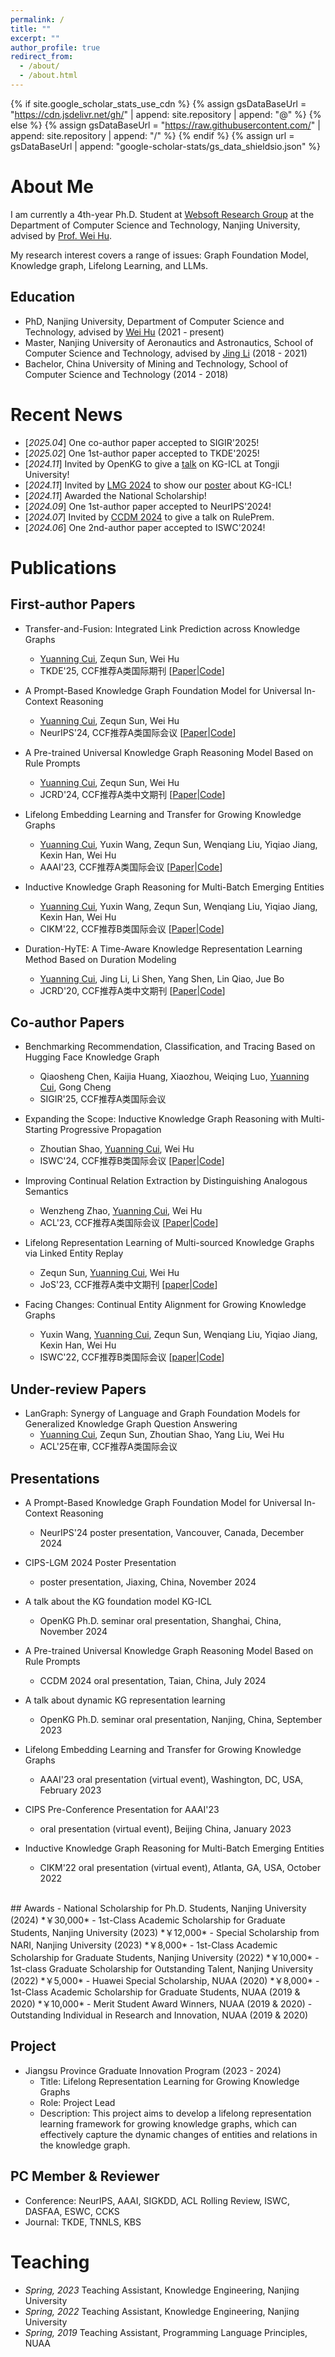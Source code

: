 ```yaml
---
permalink: /
title: ""
excerpt: ""
author_profile: true
redirect_from: 
  - /about/
  - /about.html
---
```


{% if site.google_scholar_stats_use_cdn %}
{% assign gsDataBaseUrl = "https://cdn.jsdelivr.net/gh/" | append: site.repository | append: "@" %}
{% else %}
{% assign gsDataBaseUrl = "https://raw.githubusercontent.com/" | append: site.repository | append: "/" %}
{% endif %}
{% assign url = gsDataBaseUrl | append: "google-scholar-stats/gs_data_shieldsio.json" %}

<span class='anchor' id='about-me'></span>

# About Me
I am currently a 4th-year Ph.D. Student at [Websoft Research Group](http://ws.nju.edu.cn/wiki/Wiki.jsp?page=Websoft) at the Department of Computer Science and Technology, 
Nanjing University, advised by [Prof. Wei Hu](http://ws.nju.edu.cn/~whu).

My research interest covers a range of issues: Graph Foundation Model, Knowledge graph, Lifelong Learning, and LLMs. 

## Education
- PhD, Nanjing University, Department of Computer Science and Technology, advised by [Wei Hu](http://ws.nju.edu.cn/~whu) (2021 - present)
- Master, Nanjing University of Aeronautics and Astronautics, School of Computer Science and Technology, advised by [Jing Li](https://faculty.nuaa.edu.cn/lj12/zh_CN/index.htm) (2018 - 2021)
- Bachelor, China University of Mining and Technology, School of Computer Science and Technology (2014 - 2018)

# Recent News
- [*2025.04*] One co-author paper accepted to SIGIR'2025!
- [*2025.02*] One 1st-author paper accepted to TKDE'2025!
- [*2024.11*] Invited by OpenKG to give a [talk](https://github.com/nju-websoft/KG-ICL/blob/main/OpenKG-Slides-11.21.pdf) on KG-ICL at Tongji University!
- [*2024.11*] Invited by [LMG 2024](http://lmg.cipsc.org.cn/conference/cips-lmg2024/index.html) to show our [poster](https://github.com/nju-websoft/KG-ICL/blob/main/poster.pdf) about KG-ICL!
- [*2024.11*] Awarded the National Scholarship!
- [*2024.09*] One 1st-author paper accepted to NeurIPS'2024!
- [*2024.07*] Invited by [CCDM 2024](https://ccf.org.cn/CCDM2024/general_3024) to give a talk on RulePrem.
- [*2024.06*] One 2nd-author paper accepted to ISWC'2024!

[//]: # (- [*2024.05*] One 1st-author paper accepted to JCRD'2024!)

[//]: # (- [*2024.05*] One research project &#40;led by me&#41; under the Jiangsu Province Graduate Innovation Program, successfully concluded!)

# Publications

## First-author Papers
- Transfer-and-Fusion: Integrated Link Prediction across Knowledge Graphs
  - <u>Yuanning Cui</u>, Zequn Sun, Wei Hu 
  - TKDE'25, CCF推荐A类国际期刊 \[[Paper](https://ieeexplore.ieee.org/document/10897840)\|[Code](https://github.com/websoft/CLP)\] 

- A Prompt-Based Knowledge Graph Foundation Model for Universal In-Context Reasoning 
  - <u>Yuanning Cui</u>, Zequn Sun, Wei Hu
  - NeurIPS'24, CCF推荐A类国际会议 \[[Paper](http://arxiv.org/abs/2410.12288)\|[Code](https://github.com/nju-websoft/KG-ICL)\]

- A Pre-trained Universal Knowledge Graph Reasoning Model Based on Rule Prompts
  - <u>Yuanning Cui</u>, Zequn Sun, Wei Hu 
  - JCRD'24, CCF推荐A类中文期刊 \[[Paper](https://kns.cnki.net/kcms2/article/abstract?v=Dm4VI7mKrXM7LHO7XuR5Ah1spGUmXEYVjzxlukLRdzjDjjtsVlP874zQ4fWBzBskh7KSAIM4x4wp5d3rYYrZNNZn04-R1dXZ8s1HxHrepbHqk2hpllLo1B6ca57ZBpnKmPVjANx6qVXMqXQycCrajoJ09aTWDb5ZN6UaXGuPOiC6WJAO7_JHKXwlj2C2SG1z&uniplatform=NZKPT&language=CHS)\|[Code](#)\]

- Lifelong Embedding Learning and Transfer for Growing Knowledge Graphs 
  - <u>Yuanning Cui</u>, Yuxin Wang, Zequn Sun, Wenqiang Liu, Yiqiao Jiang, Kexin Han, Wei Hu  
  - AAAI'23, CCF推荐A类国际会议 \[[Paper](https://ojs.aaai.org/index.php/AAAI/article/view/25539/25311)\|[Code](https://github.com/nju-websoft/LKGE)\]

- Inductive Knowledge Graph Reasoning for Multi-Batch Emerging Entities 
  - <u>Yuanning Cui</u>, Yuxin Wang, Zequn Sun, Wenqiang Liu, Yiqiao Jiang, Kexin Han, Wei Hu 
  - CIKM'22, CCF推荐B类国际会议 \[[Paper](https://arxiv.org/pdf/2208.10378)\|[Code](https://github.com/nju-websoft/MBE)\]

- Duration-HyTE: A Time-Aware Knowledge Representation Learning Method Based on Duration Modeling
  - <u>Yuanning Cui</u>, Jing Li, Li Shen, Yang Shen, Lin Qiao, Jue Bo
  - JCRD'20, CCF推荐A类中文期刊 \[[Paper](https://kns.cnki.net/kcms2/article/abstract?v=iAN2XHIMbKv9vGU554HyrEtVJcU5_YanS7VkxsgoI5O3ICEpPdsZsnBsZwd_ppH_Fo4uZv2sgGz4J1jcwPfUlqsb_iwt2quuKzaLT39NPaO6sDV6mwGh9Z_Zs5yj_OPjngJDE-F8mksSLxl98nxgTznUyxHut420VQhHQJUsXpD-B2u5yZC-r81E9tSborFn&uniplatform=NZKPT&language=CHS)\|[Code](#)\]

## Co-author Papers

- Benchmarking Recommendation, Classification, and Tracing Based on Hugging Face Knowledge Graph
  - Qiaosheng Chen, Kaijia Huang, Xiaozhou, Weiqing Luo, <u>Yuanning Cui</u>, Gong Cheng
  - SIGIR'25, CCF推荐A类国际会议

- Expanding the Scope: Inductive Knowledge Graph Reasoning with Multi-Starting Progressive Propagation  
  - Zhoutian Shao, <u>Yuanning Cui</u>, Wei Hu   
  - ISWC'24, CCF推荐B类国际会议 \[[Paper](https://arxiv.org/pdf/2407.10430)\|[Code](https://github.com/nju-websoft/MStar)\] 

- Improving Continual Relation Extraction by Distinguishing Analogous Semantics  
  - Wenzheng Zhao, <u>Yuanning Cui</u>, Wei Hu 
  - ACL'23, CCF推荐A类国际会议 \[[Paper](https://arxiv.org/pdf/2305.06620)\|[Code](https://github.com/nju-websoft/CEAR)\] 

- Lifelong Representation Learning of Multi-sourced Knowledge Graphs via Linked Entity Replay  
  - Zequn Sun, <u>Yuanning Cui</u>, Wei Hu  
  - JoS'23, CCF推荐A类中文期刊 \[[paper](https://www.jos.org.cn/josen/article/pdf/6887)\|[Code](https://github.com/nju-websoft/LifeKE)\] 

- Facing Changes: Continual Entity Alignment for Growing Knowledge Graphs  
  - Yuxin Wang, <u>Yuanning Cui</u>, Zequn Sun, Wenqiang Liu, Yiqiao Jiang, Kexin Han, Wei Hu  
  - ISWC'22, CCF推荐B类国际会议 \[[paper](https://arxiv.org/pdf/2207.11436)\|[Code](https://github.com/nju-websoft/ContEA)\]

## Under-review Papers
- LanGraph: Synergy of Language and Graph Foundation Models for Generalized Knowledge Graph Question Answering
  - <u>Yuanning Cui</u>, Zequn Sun, Zhoutian Shao, Yang Liu, Wei Hu
  - ACL'25在审, CCF推荐A类国际会议 

## Presentations

- A Prompt-Based Knowledge Graph Foundation Model for Universal In-Context Reasoning 
  - NeurIPS'24 poster presentation, Vancouver, Canada, December 2024

- CIPS-LGM 2024 Poster Presentation 
  - poster presentation, Jiaxing, China, November 2024

- A talk about the KG foundation model KG-ICL
  - OpenKG Ph.D. seminar oral presentation, Shanghai, China, November 2024

- A Pre-trained Universal Knowledge Graph Reasoning Model Based on Rule Prompts
  - CCDM 2024 oral presentation, Taian, China, July 2024

- A talk about dynamic KG representation learning  
  - OpenKG Ph.D. seminar oral presentation, Nanjing, China, September 2023

- Lifelong Embedding Learning and Transfer for Growing Knowledge Graphs
    - AAAI'23 oral presentation (virtual event), Washington, DC, USA, February 2023

- CIPS Pre-Conference Presentation for AAAI'23
  - oral presentation (virtual event), Beijing China, January 2023

- Inductive Knowledge Graph Reasoning for Multi-Batch Emerging Entities
  - CIKM'22 oral presentation (virtual event), Atlanta, GA, USA, October 2022

<br>
## Awards
- National Scholarship for Ph.D. Students, Nanjing University (2024) *￥30,000*
- 1st-Class Academic Scholarship for Graduate Students, Nanjing University (2023) *￥12,000*
- Special Scholarship from NARI, Nanjing University (2023) *￥8,000*
- 1st-Class Academic Scholarship for Graduate Students, Nanjing University (2022) *￥10,000*
- 1st-class Graduate Scholarship for Outstanding Talent, Nanjing University (2022) *￥5,000*
- Huawei Special Scholarship, NUAA (2020) *￥8,000*
- 1st-Class Academic Scholarship for Graduate Students, NUAA (2019 & 2020) *￥10,000*
- Merit Student Award Winners, NUAA (2019 & 2020)
- Outstanding Individual in Research and Innovation, NUAA (2019 & 2020)

[comment]: <> (- 1st-Class Academic Scholarship for Graduate Students, NUAA &#40;2019&#41; *￥10,000*)


## Project
- Jiangsu Province Graduate Innovation Program (2023 - 2024)
  - Title: Lifelong Representation Learning for Growing Knowledge Graphs
  - Role: Project Lead
  - Description: This project aims to develop a lifelong representation learning framework for growing knowledge graphs, which can effectively capture the dynamic changes of entities and relations in the knowledge graph.

## PC Member & Reviewer

- Conference: NeurIPS, AAAI, SIGKDD, ACL Rolling Review, ISWC, DASFAA, ESWC, CCKS
- Journal: TKDE, TNNLS, KBS
  
# Teaching
- *Spring, 2023* Teaching Assistant, Knowledge Engineering, Nanjing University
- *Spring, 2022* Teaching Assistant, Knowledge Engineering, Nanjing University
- *Spring, 2019* Teaching Assistant, Programming Language Principles, NUAA



